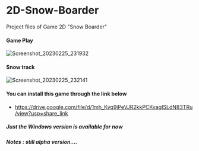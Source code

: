 # 2D-Snow-Boarder
Project files of Game 2D "Snow Boarder"

#### Game Play
![Screenshot_20230225_231932](https://user-images.githubusercontent.com/119511703/221367877-6b07d339-e225-4098-afad-f2d9a4aad455.png)

#### Snow track
![Screenshot_20230225_232141](https://user-images.githubusercontent.com/119511703/221367954-5baeb78c-0bd0-4810-8043-3e08edcc1005.png)

#### You can install this game through the link below
- https://drive.google.com/file/d/1mh_Kyq9iPeVJR2kkPCKvagISLdN83TRu/view?usp=share_link
##### Just the Windows version is available for now
##### Notes : still alpha version....
